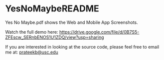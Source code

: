 # YesNoMaybeREADME

Yes No Maybe.pdf shows the Web and Mobile App Screenshots.

Watch the full demo here: https://drive.google.com/file/d/0B7S5-ZFEscw_SERnbENOS1U1ZDQ/view?usp=sharing

If you are interested in looking at the source code, please feel free to email me at: prateekb@usc.edu
